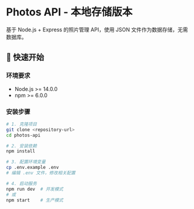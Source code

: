 # Photos API - 本地存储版本

基于 Node.js + Express 的照片管理 API，使用 JSON 文件作为数据存储，无需数据库。

## 🚀 快速开始

### 环境要求
- Node.js >= 14.0.0
- npm >= 6.0.0

### 安装步骤
```bash
# 1. 克隆项目
git clone <repository-url>
cd photos-api

# 2. 安装依赖
npm install

# 3. 配置环境变量
cp .env.example .env
# 编辑 .env 文件，修改相关配置

# 4. 启动服务
npm run dev  # 开发模式
# 或
npm start    # 生产模式
